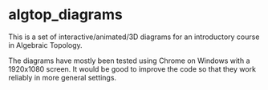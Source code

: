 # algtop_diagrams

This is a set of interactive/animated/3D diagrams for an introductory course in Algebraic Topology.  

The diagrams have mostly been tested using Chrome on Windows with a 1920x1080 screen.  It would 
be good to improve the code so that they work reliably in more general settings.


